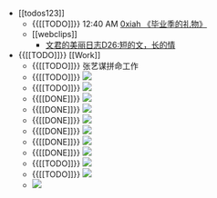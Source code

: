 - [[todos123]]
    - {{[[TODO]]}} 12:40 AM [0xiah 《毕业季的礼物》](https://rigeng100.com/post/dayone/ooawr51crttpj3h0jj_y7t62w_7a/2022-02-13)
    - [[webclips]]
        - [文君的美丽日志D26:短的文，长的情](https://rigeng100.com/post/dayone/ooawr53ua8xv8z387n5s2irwswde/2022-02-14)
- {{[[TODO]]}} [[Work]]
    - {{[[TODO]]}} 张艺谋拼命工作
    - {{[[TODO]]}} ![](https://firebasestorage.googleapis.com/v0/b/firescript-577a2.appspot.com/o/imgs%2Fapp%2Fhaozhongwen%2Fb9-aGVJaCE.png?alt=media&token=529a2684-5b38-4824-bbf3-93693d4cadeb)
    - {{[[TODO]]}} ![](https://firebasestorage.googleapis.com/v0/b/firescript-577a2.appspot.com/o/imgs%2Fapp%2Fhaozhongwen%2FX7g2zFLw1A.png?alt=media&token=38a59599-fec7-4683-b36d-fe482fe4c38a)
    - {{[[DONE]]}} ![](https://firebasestorage.googleapis.com/v0/b/firescript-577a2.appspot.com/o/imgs%2Fapp%2Fhaozhongwen%2FcKGzG4qb8C.png?alt=media&token=029877f4-86ea-4af6-b2dc-101d0698cbee)
    - {{[[DONE]]}} ![](https://firebasestorage.googleapis.com/v0/b/firescript-577a2.appspot.com/o/imgs%2Fapp%2Fhaozhongwen%2F4hBgQG9m0P.png?alt=media&token=155f60b8-75ae-49f8-9a0d-f1704093275c)
    - {{[[DONE]]}} ![](https://firebasestorage.googleapis.com/v0/b/firescript-577a2.appspot.com/o/imgs%2Fapp%2Fhaozhongwen%2FlPfre096hu.png?alt=media&token=f4913d5e-c629-40bd-8cc4-19ddfc7fc789)
    - {{[[DONE]]}} ![](https://firebasestorage.googleapis.com/v0/b/firescript-577a2.appspot.com/o/imgs%2Fapp%2Fhaozhongwen%2F5-rpudpS9k.png?alt=media&token=d67393ac-0d6b-45b1-8066-4100ae702b31)
    - {{[[DONE]]}} ![](https://firebasestorage.googleapis.com/v0/b/firescript-577a2.appspot.com/o/imgs%2Fapp%2Fhaozhongwen%2FR3B8EhUd5p.png?alt=media&token=95b2e5ec-16d3-45af-89eb-eaaa3449441f)
    - {{[[DONE]]}} ![](https://firebasestorage.googleapis.com/v0/b/firescript-577a2.appspot.com/o/imgs%2Fapp%2Fhaozhongwen%2Fm8OtL_H2iX.png?alt=media&token=e9a09d17-4110-44a4-8c76-83b570f14da5)
    - {{[[TODO]]}} ![](https://firebasestorage.googleapis.com/v0/b/firescript-577a2.appspot.com/o/imgs%2Fapp%2Fhaozhongwen%2FBEpx5jzUrA.png?alt=media&token=d99329c7-8c33-48ea-820a-793e91a4b4f9)
    - {{[[TODO]]}} ![](https://firebasestorage.googleapis.com/v0/b/firescript-577a2.appspot.com/o/imgs%2Fapp%2Fhaozhongwen%2F8l_12BON8Y.png?alt=media&token=ab93ad40-8df6-4d31-a6e0-7604a5520ae1)
    - ![](https://firebasestorage.googleapis.com/v0/b/firescript-577a2.appspot.com/o/imgs%2Fapp%2Fhaozhongwen%2FGLKBgYuvIx.png?alt=media&token=3c737199-3c8f-40ba-99b2-61268aea2cb4)
